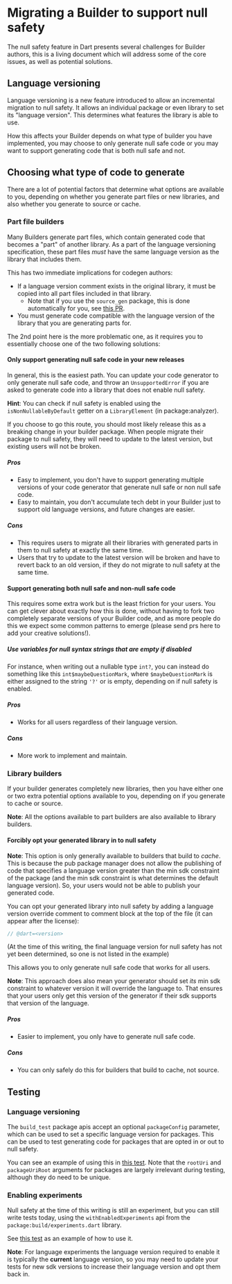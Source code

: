 # Migrating a Builder to support null safety

The null safety feature in Dart presents several challenges for Builder authors,
this is a living document which will address some of the core issues, as well as
potential solutions.

## Language versioning

Language versioning is a new feature introduced to allow an incremental
migration to null safety. It allows an individual package or even library to set
its "language version". This determines what features the library is able to
use.

How this affects your Builder depends on what type of builder you have
implemented, you may choose to only generate null safe code or you may want to
support generating code that is both null safe and not.

## Choosing what type of code to generate

There are a lot of potential factors that determine what options are available
to you, depending on whether you generate part files or new libraries, and also
whether you generate to source or cache.

### Part file builders

Many Builders generate part files, which contain generated code that becomes a
"part" of another library. As a part of the language versioning specification,
these part files _must_ have the same language version as the library that
includes them.

This has two immediate implications for codegen authors:

- If a language version comment exists in the original library, it must be
  copied into all part files included in that library.
  - Note that if you use the `source_gen` package, this is done automatically
    for you, see [this PR](https://github.com/dart-lang/source_gen/pull/472).
- You must generate code compatible with the language version of the library
  that you are generating parts for.

The 2nd point here is the more problematic one, as it requires you to
essentially choose one of the two following solutions:

#### Only support generating null safe code in your new releases

In general, this is the easiest path. You can update your code generator to only
generate null safe code, and throw an `UnsupportedError` if you are asked to
generate code into a library that does not enable null safety.

**Hint**: You can check if null safety is enabled using the
`isNonNullableByDefault` getter on a `LibraryElement` (in package:analyzer).

If you choose to go this route, you should most likely release this as a
breaking change in your builder package. When people migrate their package to
null safety, they will need to update to the latest version, but existing users
will not be broken.

##### Pros

- Easy to implement, you don't have to support generating multiple versions of
  your code generator that generate null safe or non null safe code.
- Easy to maintain, you don't accumulate tech debt in your Builder just to
  support old language versions, and future changes are easier.

##### Cons

- This requires users to migrate all their libraries with generated parts in
  them to null safety at exactly the same time.
- Users that try to update to the latest version will be broken and have to
  revert back to an old version, if they do not migrate to null safety at the
  same time.

#### Support generating both null safe and non-null safe code

This requires some extra work but is the least friction for your users. You can
get clever about exactly how this is done, without having to fork two completely
separate versions of your Builder code, and as more people do this we expect
some common patterns to emerge (please send prs here to add your creative
solutions!).

##### Use variables for null syntax strings that are empty if disabled

For instance, when writing out a nullable type `int?`, you can instead do
something like this `int$maybeQuestionMark`, where `$maybeQuestionMark` is
either assigned to the string `'?'` or is empty, depending on if null safety is
enabled.

##### Pros

- Works for all users regardless of their language version.

##### Cons

- More work to implement and maintain.

### Library builders

If your builder generates completely new libraries, then you have either one or
two extra potential options available to you, depending on if you generate to
cache or source.

**Note**: All the options available to part builders are also available to
library builders.

#### Forcibly opt your generated library in to null safety

**Note**: This option is only generally available to builders that build to
_cache_. This is because the pub package manager does not allow the publishing
of code that specifies a language version greater than the min sdk constraint of
the package (and the min sdk constraint is what determines the default language
version). So, your users would not be able to publish your generated code.

You can opt your generated library into null safety by adding a language version
override comment to comment block at the top of the file (it can appear after
the license):

```dart
// @dart=<version>
```

(At the time of this writing, the final language version for null safety has not
yet been determined, so one is not listed in the example)

This allows you to only generate null safe code that works for all users.

**Note**: This approach does also mean your generator should set _its_ min sdk
constraint to whatever version it will override the language to. That ensures
that your users only get this version of the generator if their sdk supports
that version of the language.

##### Pros

- Easier to implement, you only have to generate null safe code.

##### Cons

- You can only safely do this for builders that build to cache, not source.

## Testing

### Language versioning

The `build_test` package apis accept an optional `packageConfig` parameter,
which can be used to set a specific language version for packages. This can be
used to test generating code for packages that are opted in or out to null
safety.

You can see an example of using this in [this test][packageconfig test]. Note
that the `rootUri` and `packageUriRoot` arguments for packages are largely
irrelevant during testing, although they do need to be unique.

### Enabling experiments

Null safety at the time of this writing is still an experiment, but you can
still write tests today, using the `withEnabledExperiments` api from the
`package:build/experiments.dart` library.

See [this test][withenabledexperiments test] as an example of how to use it.

**Note**: For language experiments the language version required to enable it is
typically the **current** language version, so you may need to update your tests
for new sdk versions to increase their language version and opt them back in.

[PackageConfig test]: https://github.com/dart-lang/build/blob/4c76bbfbdbf7e905ab155ad95299b4b306f8b529/build_test/test/test_builder_test.dart#L160
[withEnabledExperiments test]: https://github.com/dart-lang/build/blob/4c76bbfbdbf7e905ab155ad95299b4b306f8b529/build_resolvers/test/resolver_test.dart#L362
